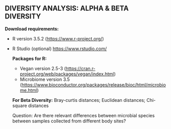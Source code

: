 DIVERSITY ANALYSIS:  ALPHA & BETA DIVERSITY
-------------------------------------------------

**Download requirements:**
  - R version 3.5.2 (https://www.r-project.org/)
  - R Studio (optional) https://www.rstudio.com/

    **Packages for R:**
      - Vegan version 2.5-3 (https://cran.r-project.org/web/packages/vegan/index.html)
      - Microbiome version 3.5 (https://www.bioconductor.org/packages/release/bioc/html/microbiome.html)

    **For Beta Diversity:** Bray-curtis distances; Euclidean distances; Chi-square distances
    
    Question: Are there relevant differences between microbial species between samples collected from different body sites?
